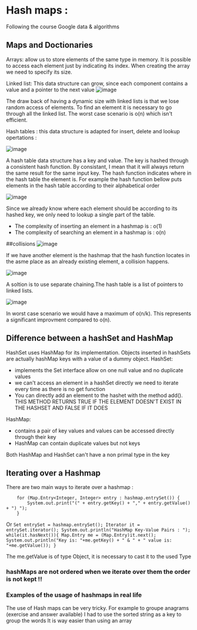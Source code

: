# Hash maps : 
Following the course Google data &amp; algorithms 

## Maps and Doctionaries
Arrays: allow us to store elements of the same type in memory. It is possible to access each element just by indicating its index.
When creating the array we need to specify its size. 

Linked list: This data structure can grow, since each component contains a value and a pointer to the next value 
![image](https://user-images.githubusercontent.com/42012627/166197844-1f4c34f1-8fee-4b47-9139-98a0dc5837ae.png)

The draw back of having a dynamic size with linked lists is that we lose random access of elements. To find an element it is necessary to go through all the linked list. The worst case scenario is o(n) which isn't efficient. 

Hash tables : 
this data structure is adapted for insert, delete and lookup opertations :

![image](https://user-images.githubusercontent.com/42012627/166198264-43c7e7a6-f0a1-46ac-80f8-f739e99d61e0.png)

A hash table data structure has a key and value. The key is hashed through a consistent hash function. By consistant, I mean that it will always return the same result for the same input key. The hash function indicates where in the hash table the element is. For example the hash function bellow puts elements in the hash table according to their alphabetical order

![image](https://user-images.githubusercontent.com/42012627/166198626-2072c951-f22c-4e2c-b976-e5a8e55040f2.png)

Since we already know where each element should be according to its hashed key, we only need to lookup a single part of the table.
- The complexity of inserting an element in a hashmap is : o(1)
- The complexity of searching an element in a hashmap is : o(n) 

##collisions
![image](https://user-images.githubusercontent.com/42012627/166509166-96cb48d7-8917-4df4-9a60-c39953e234a2.png)

If we have another element is the hashmap that the hash function locates in the asme place as an already existing element, a collision happens.

![image](https://user-images.githubusercontent.com/42012627/166509395-143597cd-3ea1-4c31-948c-717b0716111e.png)

A soltion is to use separate chaining.The hash table is a list of pointers to linked lists.

![image](https://user-images.githubusercontent.com/42012627/166509673-02f47b6b-e8fa-422f-8136-42068b9b72a5.png)

In worst case scenario we would have a maximum of o(n/k). This represents a significant improvment compared to o(n).  

## Difference between a hashSet and HashMap 
HashSet uses HashMap for its implementation. Objects inserted in hashSets are actually hashMap keys with a value of a dummy object. 
HashSet: 
 - implements the Set interface allow on one null value and no duplicate values 
 - we can't access an element in a hashSet directly we need to iterate every time as there is no get function 
 - You can directly add an element to the hashet with the method add(). THIS METHOD RETURNS TRUE IF THE ELEMENT DOESN'T EXIST IN THE HASHSET AND FALSE IF IT DOES

HashMap: 
 - contains a pair of key values and values can be accessed directly through their key 
 - HashMap can contain duplicate values but not keys 

Both HashMap and HashSet can't have a non primal type in the key 

## Iterating over a Hashmap 

There are two main ways to iterate over a hashmap : 
        
        for (Map.Entry<Integer, Integer> entry : hashmap.entrySet()) {
            System.out.print("(" + entry.getKey() + "," + entry.getValue() + ") ");
        }

Or 
        ```
        Set entrySet = hashmap.entrySet();
        Iterator it = entrySet.iterator();
        System.out.println("HashMap Key-Value Pairs : ");
        while(it.hasNext()){
           Map.Entry me = (Map.Entry)it.next();
           System.out.println("Key is: "+me.getKey() + " & " + " value is: "+me.getValue());
       }
        ```

The me.getValue is of type Object, it is necessary to cast it to the used Type

### hashMaps are not ordered when we iterate over them the order is not kept !! 


### Examples of the usage of hashmaps in real life 

The use of Hash maps can be very tricky. For example to groupe anagrams (exercise and answer available) I had to use the sorted string as a key to group the words 
It is way easier than using an array 
